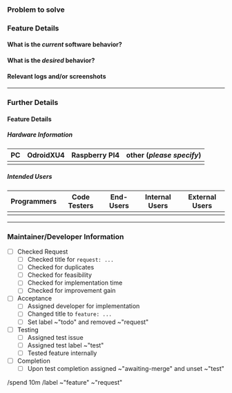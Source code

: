 <!-- These comments are not displayed in the final report. Further any subsection that is not needed, can be deleted. -->

### Problem to solve
<!-- Summarize the problem this feature should solve precisely. -->
<!-- PLEASE SET THE TITLE TO "request: " -->

### Feature Details
#### What is the *current* software behavior?
<!-- What currently happens -->

#### What is the *desired* behavior?
<!-- What you want to have instead -->

#### Relevant logs and/or screenshots
<!--
  Paste any relevant logs or screenshots_)

  Please use code blocks (\`\`\`) to format console output, logs, and code as it's tough to read otherwise.

  If you can, link to the line of code that might be responsible for the problem.
-->

---

### Further Details
<!--Please fill out the form below by placing a `X` in the relevant column. This helps the developers and maintainers to access the required information faster. -->

#### Feature Details
##### Hardware Information
| PC | OdroidXU4 | Raspberry PI4 | other (_please specify_)  |
|:--:|:---------:|:-------------:|:-------------------------:|
|    |           |               |                           |

##### Intended Users
| Programmers | Code Testers | End-Users | Internal Users | External Users |
|:-----------:|:------------:|:---------:|:--------------:|:--------------:|
|             |              |           |                |                |

---

### Maintainer/Developer Information
<!-- THIS SECTION IS FOR THE PROJECT MAINTAINER ONLY!!!! -->

- [ ] Checked Request
  - [ ] Checked title for `request: ...`
  - [ ] Checked for duplicates
  - [ ] Checked for feasibility
  - [ ] Checked for implementation time
  - [ ] Checked for improvement gain
- [ ] Acceptance
  - [ ] Assigned developer for implementation
  - [ ] Changed title to `feature: ...`
  - [ ] Set label ~"todo" and removed ~"request"
- [ ] Testing
  - [ ] Assigned test issue
  - [ ] Assigned test label ~"test"
  - [ ] Tested feature internally
- [ ] Completion
  - [ ] Upon test completion assigned ~"awaiting-merge" and unset ~"test"

/spend 10m
/label ~"feature" ~"request"
